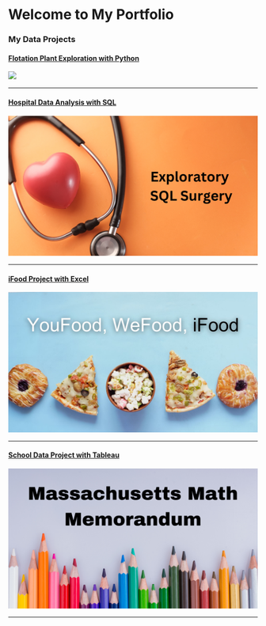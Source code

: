 # Welcome to My Portfolio

### My Data Projects

#### [Flotation Plant Exploration with Python](/project_python)
[<img src="images/zpythonplayground.png?raw=true"/>](/project_python)

---
#### [Hospital Data Analysis with SQL](/project_hospitalsql)
[<img src="images/qSQLprojectpic.png?raw=true"/>](/project_hospitalsql)

---
#### [iFood Project with Excel](/project_ifood)
[<img src="images/iFood Post Pic.jpg?raw=true"/>](/project_ifood)

---
#### [School Data Project with Tableau](/project_massmath)
[<img src="images/MassMathMemo.png?raw=true"/>](/project_massmath)

---




